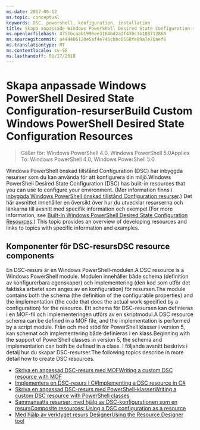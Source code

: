 ```yaml
---
ms.date: 2017-06-12
ms.topic: conceptual
keywords: DSC, powershell, konfiguration, installation
title: Skapa anpassade Windows PowerShell Desired State Configuration-resurser
ms.openlocfilehash: 4751bcaab1996ee3164bd2a2f430c3b188712860
ms.sourcegitcommit: a444406120e5af4e746cbbc0558fe89a7e78aef6
ms.translationtype: MT
ms.contentlocale: sv-SE
ms.lasthandoff: 01/17/2018
---
```

# <a name="build-custom-windows-powershell-desired-state-configuration-resources"></a><span data-ttu-id="abd51-103">Skapa anpassade Windows PowerShell Desired State Configuration-resurser</span><span class="sxs-lookup"><span data-stu-id="abd51-103">Build Custom Windows PowerShell Desired State Configuration Resources</span></span>

> <span data-ttu-id="abd51-104">Gäller för: Windows PowerShell 4.0, Windows PowerShell 5.0</span><span class="sxs-lookup"><span data-stu-id="abd51-104">Applies To: Windows PowerShell 4.0, Windows PowerShell 5.0</span></span>

<span data-ttu-id="abd51-105">Windows PowerShell önskad tillstånd Configuration (DSC) har inbyggda resurser som du kan använda för att konfigurera din miljö.</span><span class="sxs-lookup"><span data-stu-id="abd51-105">Windows PowerShell Desired State Configuration (DSC) has built-in resources that you can use to configure your environment.</span></span> <span data-ttu-id="abd51-106">(Mer information finns i [inbyggda Windows PowerShell önskad tillstånd Configuration resurser](builtInResource.md).) Det här avsnittet innehåller en översikt över hur du utvecklar resurserna och länkarna till avsnitt med specifik information och exempel.</span><span class="sxs-lookup"><span data-stu-id="abd51-106">(For more information, see [Built-In Windows PowerShell Desired State Configuration Resources](builtInResource.md).) This topic provides an overview of developing resources and links to topics with specific information and examples.</span></span>

## <a name="dsc-resource-components"></a><span data-ttu-id="abd51-107">Komponenter för DSC-resurs</span><span class="sxs-lookup"><span data-stu-id="abd51-107">DSC resource components</span></span>

<span data-ttu-id="abd51-108">En DSC-resurs är en Windows PowerShell-modulen.</span><span class="sxs-lookup"><span data-stu-id="abd51-108">A DSC resource is a Windows PowerShell module.</span></span> <span data-ttu-id="abd51-109">Modulen innehåller både schema (definition av konfigurerbara egenskaper) och implementering (den kod som utför det faktiska arbetet som anges av en konfiguration) för resursen.</span><span class="sxs-lookup"><span data-stu-id="abd51-109">The module contains both the schema (the definition of the configurable properties) and the implementation (the code that does the actual work specified by a configuration) for the resource.</span></span> <span data-ttu-id="abd51-110">Ett schema för DSC-resursen kan definieras i en MOF-fil och implementeringen utförs av en skriptmodul.</span><span class="sxs-lookup"><span data-stu-id="abd51-110">A DSC resource schema can be defined in a MOF file, and the implementation is performed by a script module.</span></span> <span data-ttu-id="abd51-111">Från och med stöd för PowerShell klasser i version 5, kan schemat och implementering både definieras i en klass.</span><span class="sxs-lookup"><span data-stu-id="abd51-111">Beginning with the support of PowerShell classes in version 5, the schema and implementation can both be defined in a class.</span></span> <span data-ttu-id="abd51-112">I följande avsnitt beskrivs i detalj hur du skapar DSC-resurser.</span><span class="sxs-lookup"><span data-stu-id="abd51-112">The following topics describe in more detail how to create DSC resources.</span></span>

* [<span data-ttu-id="abd51-113">Skriva en anpassad DSC-resurs med MOF</span><span class="sxs-lookup"><span data-stu-id="abd51-113">Writing a custom DSC resource with MOF</span></span>](authoringResourceMOF.md)
* [<span data-ttu-id="abd51-114">Implementera en DSC-resurs i C#</span><span class="sxs-lookup"><span data-stu-id="abd51-114">Implementing a DSC resource in C#</span></span>](authoringResourceMofCS.md)
* [<span data-ttu-id="abd51-115">Skriva en anpassad DSC-resurs med PowerShell-klasser</span><span class="sxs-lookup"><span data-stu-id="abd51-115">Writing a custom DSC resource with PowerShell classes</span></span>](authoringResourceClass.md)
* [<span data-ttu-id="abd51-116">Sammansatta resurser: med hjälp av DSC-konfigurationen som en resurs</span><span class="sxs-lookup"><span data-stu-id="abd51-116">Composite resources: Using a DSC configuration as a resource</span></span>](authoringResourceComposite.md)
* [<span data-ttu-id="abd51-117">Med hjälp av verktyget resurs Designer</span><span class="sxs-lookup"><span data-stu-id="abd51-117">Using the Resource Designer tool</span></span>](authoringResourceMofDesigner.md)

